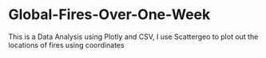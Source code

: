 # Global-Fires-Over-One-Week
This is a Data Analysis using Plotly and CSV, I use Scattergeo to plot out the locations of fires using coordinates
